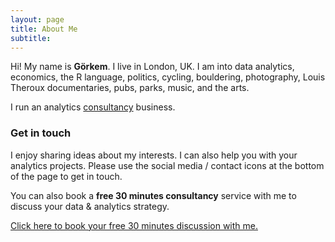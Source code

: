 ```yaml
---
layout: page
title: About Me
subtitle: 
---
```


Hi! My name is **Görkem**. I live in London, UK. I am into data analytics, economics, the R language, politics, cycling, bouldering, photography, Louis Theroux documentaries, pubs, parks, music, and the arts.

I run an analytics [consultancy](http://gorkemmeral.com/data-analytics-consultancy/) business.

### Get in touch

I enjoy sharing ideas about my interests. I can also help you with your analytics projects. Please use the social media / contact icons at the bottom of the page to get in touch. 

You can also book a **free 30 minutes consultancy** service with me to discuss your data & analytics strategy.

<!-- Calendly link widget begin -->
<link href="https://assets.calendly.com/assets/external/widget.css" rel="stylesheet">
<script src="https://assets.calendly.com/assets/external/widget.js" type="text/javascript"></script>
<a href="" onclick="Calendly.showPopupWidget('https://calendly.com/gorkemmeral/meeting');return false;">Click here to book your free 30 minutes discussion with me.</a>
<!-- Calendly link widget end -->

<!-- Calendly badge widget begin -->
<link href="https://assets.calendly.com/assets/external/widget.css" rel="stylesheet">
<script src="https://assets.calendly.com/assets/external/widget.js" type="text/javascript"></script>
<script type="text/javascript">Calendly.initBadgeWidget({url: 'https://calendly.com/gorkemmeral/meeting', text: 'Schedule a meeting', color: '#4d5055', branding: false});</script>
<!-- Calendly badge widget end -->
